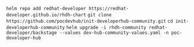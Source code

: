 `helm repo add redhat-developer https://redhat-developer.github.io/rhdh-chart`
`git clone https://github.com/pocdevhub/init-developerhub-community.git`
`cd init-developerhub-community`
`helm upgrade -i rhdh-community redhat-developer/backstage --values dev-hub-community-values.yaml -n poc-developer-hub`
